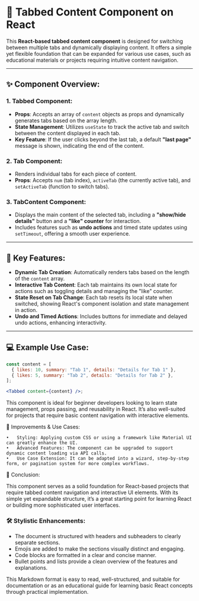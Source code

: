 # 📝 Tabbed Content Component on React

This **React-based tabbed content component** is designed for switching between multiple tabs and dynamically displaying content. It offers a simple yet flexible foundation that can be expanded for various use cases, such as educational materials or projects requiring intuitive content navigation.

---

## ✨ **Component Overview**:

### 1. **Tabbed Component**:

- **Props**: Accepts an array of `content` objects as props and dynamically generates tabs based on the array length.
- **State Management**: Utilizes `useState` to track the active tab and switch between the content displayed in each tab.
- **Key Feature**: If the user clicks beyond the last tab, a default **"last page"** message is shown, indicating the end of the content.

### 2. **Tab Component**:

- Renders individual tabs for each piece of content.
- **Props**: Accepts `num` (tab index), `activeTab` (the currently active tab), and `setActiveTab` (function to switch tabs).

### 3. **TabContent Component**:

- Displays the main content of the selected tab, including a **"show/hide details"** button and a **"like" counter** for interaction.
- Includes features such as **undo actions** and timed state updates using `setTimeout`, offering a smooth user experience.

---

## 🎯 **Key Features**:

- **Dynamic Tab Creation**: Automatically renders tabs based on the length of the `content` array.
- **Interactive Tab Content**: Each tab maintains its own local state for actions such as toggling details and managing the "like" counter.
- **State Reset on Tab Change**: Each tab resets its local state when switched, showing React's component isolation and state management in action.
- **Undo and Timed Actions**: Includes buttons for immediate and delayed undo actions, enhancing interactivity.

---

## 💻 **Example Use Case**:

```jsx
const content = [
  { likes: 10, summary: "Tab 1", details: "Details for Tab 1" },
  { likes: 5, summary: "Tab 2", details: "Details for Tab 2" },
];

<Tabbed content={content} />;
```

This component is ideal for beginner developers looking to learn state management, props passing, and reusability in React. It’s also well-suited for projects that require basic content navigation with interactive elements.

🚀 Improvements & Use Cases:

    •	Styling: Applying custom CSS or using a framework like Material UI can greatly enhance the UI.
    •	Advanced Features: The component can be upgraded to support dynamic content loading via API calls.
    •	Use Case Extension: It can be adapted into a wizard, step-by-step form, or pagination system for more complex workflows.

🌟 Conclusion:

This component serves as a solid foundation for React-based projects that require tabbed content navigation and interactive UI elements. With its simple yet expandable structure, it’s a great starting point for learning React or building more sophisticated user interfaces.

### 🛠 **Stylistic Enhancements**:

- The document is structured with headers and subheaders to clearly separate sections.
- Emojis are added to make the sections visually distinct and engaging.
- Code blocks are formatted in a clear and concise manner.
- Bullet points and lists provide a clean overview of the features and explanations.

This Markdown format is easy to read, well-structured, and suitable for documentation or as an educational guide for learning basic React concepts through practical implementation.
